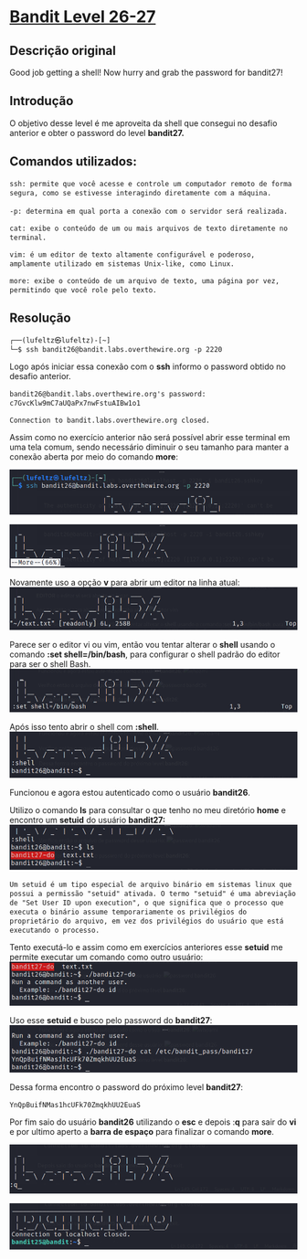 # [Bandit Level 26-27](https://overthewire.org/wargames/bandit/bandit27.html)

## Descrição original
Good job getting a shell! Now hurry and grab the password for bandit27!

## Introdução
O objetivo desse level é me aproveita da shell que consegui no desafio anterior e obter o password do level **bandit27.**

## Comandos utilizados:

```
ssh: permite que você acesse e controle um computador remoto de forma segura, como se estivesse interagindo diretamente com a máquina.

-p: determina em qual porta a conexão com o servidor será realizada.
```

```
cat: exibe o conteúdo de um ou mais arquivos de texto diretamente no terminal.
```

```
vim: é um editor de texto altamente configurável e poderoso, amplamente utilizado em sistemas Unix-like, como Linux. 
```

```
more: exibe o conteúdo de um arquivo de texto, uma página por vez, permitindo que você role pelo texto.
```

## Resolução

```
┌──(lufeltz㉿lufeltz)-[~]
└─$ ssh bandit26@bandit.labs.overthewire.org -p 2220
```

Logo após iniciar essa conexão com o **ssh** informo o password obtido no desafio anterior.

```console
bandit26@bandit.labs.overthewire.org's password: c7GvcKlw9mC7aUQaPx7nwFstuAIBw1o1
```
```
Connection to bandit.labs.overthewire.org closed.
```

Assim como no exercício anterior não será possível abrir esse terminal em uma tela comum, sendo necessário diminuir o seu tamanho para manter a conexão aberta por meio do comando **more**:

![conexão ssh](./imgs/terminal_more1.png)

![more](./imgs/terminal_more2.png)

Novamente uso a opção **v** para abrir um editor na linha atual:
![editor vim](./imgs/terminal_more3.png)

Parece ser o editor vi ou vim, então vou tentar alterar o **shell** usando o comando **:set shell=/bin/bash**, para configurar o shell padrão do editor para ser o shell Bash.
![alteração do shell](./imgs/terminal_more4.png)

Após isso tento abrir o shell com **:shell**.
![abrindo o shell](./imgs/terminal_more5.png)

Funcionou e agora estou autenticado como o usuário **bandit26**.

Utilizo o comando **ls** para consultar o que tenho no meu diretório **home** e encontro um **setuid** do usuário **bandit27:**
![arquivos home](./imgs/terminal_more6.png)

    Um setuid é um tipo especial de arquivo binário em sistemas linux que possui a permissão "setuid" ativada. O termo "setuid" é uma abreviação de "Set User ID upon execution", o que significa que o processo que executa o binário assume temporariamente os privilégios do proprietário do arquivo, em vez dos privilégios do usuário que está executando o processo.

Tento executá-lo e assim como em exercícios anteriores esse **setuid** me permite executar um comando como outro usuário:
![bandit27 setuid](./imgs/terminal_more7.png)

Uso esse **setuid** e busco pelo password do **bandit27**:
![password bandit27](./imgs/terminal_more8.png)

Dessa forma encontro o password do próximo level **bandit27**:

    YnQpBuifNMas1hcUFk70ZmqkhUU2EuaS

Por fim saio do usuário **bandit26** utilizando o **esc** e depois :**q** para sair do **vi** e por ultimo aperto a **barra de espaço** para finalizar o comando **more**.

![finalizar vim](./imgs/terminal_more9.png)

![finalizar conexão](./imgs/terminal_more10.png)
